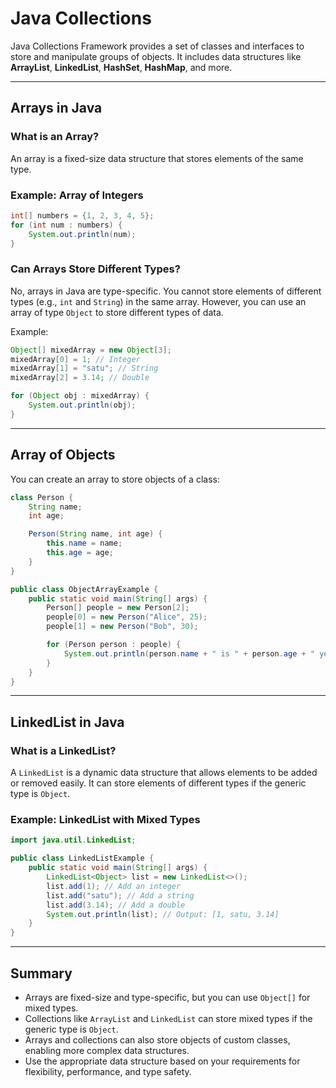 # Java Collections

Java Collections Framework provides a set of classes and interfaces to store and manipulate groups of objects. It includes data structures like **ArrayList**, **LinkedList**, **HashSet**, **HashMap**, and more.

---

## Arrays in Java

### What is an Array?
An array is a fixed-size data structure that stores elements of the same type.

### Example: Array of Integers
```java
int[] numbers = {1, 2, 3, 4, 5};
for (int num : numbers) {
    System.out.println(num);
}
```

### Can Arrays Store Different Types?
No, arrays in Java are type-specific. You cannot store elements of different types (e.g., `int` and `String`) in the same array. However, you can use an array of type `Object` to store different types of data.

Example:
```java
Object[] mixedArray = new Object[3];
mixedArray[0] = 1; // Integer
mixedArray[1] = "satu"; // String
mixedArray[2] = 3.14; // Double

for (Object obj : mixedArray) {
    System.out.println(obj);
}
```

---

## Array of Objects

You can create an array to store objects of a class:
```java
class Person {
    String name;
    int age;

    Person(String name, int age) {
        this.name = name;
        this.age = age;
    }
}

public class ObjectArrayExample {
    public static void main(String[] args) {
        Person[] people = new Person[2];
        people[0] = new Person("Alice", 25);
        people[1] = new Person("Bob", 30);

        for (Person person : people) {
            System.out.println(person.name + " is " + person.age + " years old.");
        }
    }
}
```

---

## LinkedList in Java

### What is a LinkedList?
A `LinkedList` is a dynamic data structure that allows elements to be added or removed easily. It can store elements of different types if the generic type is `Object`.

### Example: LinkedList with Mixed Types
```java
import java.util.LinkedList;

public class LinkedListExample {
    public static void main(String[] args) {
        LinkedList<Object> list = new LinkedList<>();
        list.add(1); // Add an integer
        list.add("satu"); // Add a string
        list.add(3.14); // Add a double
        System.out.println(list); // Output: [1, satu, 3.14]
    }
}
```

---

## Summary

- Arrays are fixed-size and type-specific, but you can use `Object[]` for mixed types.
- Collections like `ArrayList` and `LinkedList` can store mixed types if the generic type is `Object`.
- Arrays and collections can also store objects of custom classes, enabling more complex data structures.
- Use the appropriate data structure based on your requirements for flexibility, performance, and type safety.